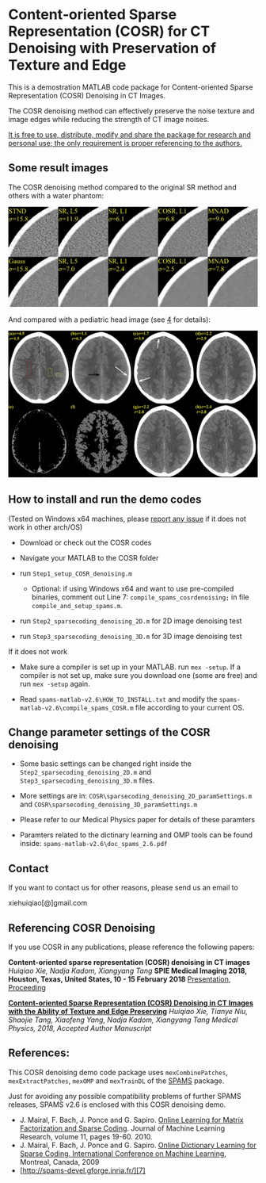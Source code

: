Content‐oriented Sparse Representation (COSR) for CT Denoising with Preservation of Texture and Edge
======

This is a demostration MATLAB code package for Content-oriented Sparse Representation (COSR) Denoising in CT Images. 

The COSR denoising method can effectively preserve the noise texture and image edges while reducing the strength of CT image noises. 

[It is free to use, distribute, modify and share the package for research and personal use; the only requirement is proper referencing to the authors.][2]

## Some result images

The COSR denoising method compared to the original SR method and others with a water phantom:

![water phantom](https://raw.githubusercontent.com/xiehq/COSR/master/figures/img_compare_STND_Gauss_SPIE.jpg)

And compared with a pediatric head image \(see [4] for details\):

![pediatric head image](https://raw.githubusercontent.com/xiehq/COSR/master/figures/denoising_compare_Anon17998_slice2_20180727.jpg)

## How to install and run the demo codes

(Tested on Windows x64 machines, please [report any issue][1] if it does not work in other arch/OS)
 
   - Download or check out the COSR codes
   
   - Navigate your MATLAB to the COSR folder
   
   - run `Step1_setup_COSR_denoising.m`
     - Optional: if using Windows x64 and want to use pre-compiled binaries, comment out Line 7: 
       `compile_spams_cosrdenoising;` in file `compile_and_setup_spams.m`.
       
   - run `Step2_sparsecoding_denoising_2D.m` for 2D image denoising test
   
   - run `Step3_sparsecoding_denoising_3D.m` for 3D image denoising test
   
If it does not work
   
   - Make sure a compiler is set up in your MATLAB. run `mex -setup`. If a 
     compiler is not set up, make sure you download one (some are free)
     and run `mex -setup` again.
   
   - Read `spams-matlab-v2.6\HOW_TO_INSTALL.txt` and modify the `spams-matlab-v2.6\compile_spams_COSR.m` file 
     according to your current OS.

## Change parameter settings of the COSR denoising

   - Some basic settings can be changed right inside the `Step2_sparsecoding_denoising_2D.m` 
     and `Step3_sparsecoding_denoising_3D.m` files.
     
   - More settings are in: `COSR\sparsecoding_denoising_2D_paramSettings.m` and 
     `COSR\sparsecoding_denoising_3D_paramSettings.m`
     
   - Please refer to our Medical Physics paper for details of these paramters
   
   - Paramters related to the dictinary learning and OMP tools can be found inside: `spams-matlab-v2.6\doc_spams_2.6.pdf`

## Contact

If you want to contact us for other reasons, please send us an email to

xiehuiqiao[@]gmail.com

## Referencing COSR Denoising

If you use COSR in any publications, please reference the following papers:

**Content-oriented sparse representation (COSR) denoising in CT images**
*Huiqiao Xie, Nadja Kadom, Xiangyang Tang*
**SPIE Medical Imaging 2018, Houston, Texas, United States, 10 - 15 February 2018**
[Presentation][3], [Proceeding][8]

**[Content-oriented Sparse Representation (COSR) Denoising in CT Images with the Ability of Texture and Edge Preserving][4]**
*Huiqiao Xie, Tianye Niu, Shaojie Tang, Xiaofeng Yang, Nadja Kadom, Xiangyang Tang*
*Medical Physics, 2018, Accepted Author Manuscript*

## References:

This COSR denoising demo code package uses `mexCombinePatches`, `mexExtractPatches`, 
`mexOMP` and `mexTrainDL` of the [SPAMS][7] package.

Just for avoiding any possible compatibility problems of further SPAMS releases, 
SPAMS v2.6 is enclosed with this COSR denoising demo.

 * J. Mairal, F. Bach, J. Ponce and G. Sapiro. [Online Learning for Matrix Factorization and Sparse Coding][5]. Journal of Machine Learning Research, volume 11, pages 19-60. 2010.
 * J. Mairal, F. Bach, J. Ponce and G. Sapiro. [Online Dictionary Learning for Sparse Coding. International Conference on Machine Learning][6], Montreal, Canada, 2009
 * [http://spams-devel.gforge.inria.fr/][7]


[1]: https://github.com/xiehq/COSR/issues
[2]: https://www.gnu.org/licenses/gpl-3.0.en.html
[3]: https://www.spiedigitallibrary.org/conference-proceedings-of-spie/10573/1057328/Content-oriented-sparse-representation-COSR-denoising-in-CT-images/10.1117/12.2293417.short?SSO=1
[4]: https://doi.org/10.1002/mp.13189
[5]: http://www.jmlr.org/papers/volume11/mairal10a/mairal10a.pdf
[6]: http://www.di.ens.fr/willow/pdfs/icml09.pdf
[7]: http://spams-devel.gforge.inria.fr/
[8]: http://spie.org/Publications/Proceedings/Paper/10.1117/12.2293417